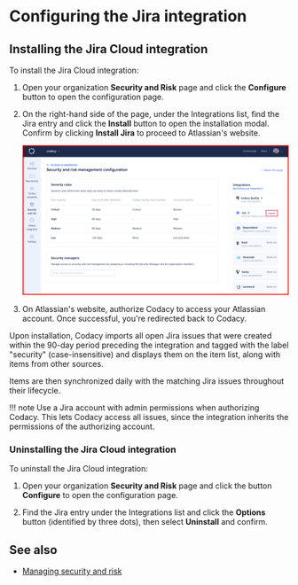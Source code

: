 # Configuring the Jira integration<!-- TODO TAROT-2285 tentative title -->

<!--
    TODO TAROT-2285 introduction and concepts:

    - Intro: The Jira integration lets you import Jira issues as Codacy items to the Security and Risk management dashboard.
    - Benefits: The Jira integration lets you manage all your Jira security issues in one place, and track their status and resolution.
    - What are the concepts of the Jira integration? TODO
    - Prerequisites: To use the Jira integration, you need a Jira account with admin permissions.
    - Limitations: The Jira integration is only available for Jira Cloud.
-->

## Installing the Jira Cloud integration

<!-- TODO TAROT-2285 update instructions to match the new section structure -->

To install the Jira Cloud integration:

1.  Open your organization **Security and Risk** page and click the **Configure** button to open the configuration page.

1.  On the right-hand side of the page, under the Integrations list, find the Jira entry and click the **Install** button to open the installation modal. Confirm by clicking **Install Jira** to proceed to Atlassian's website.

    ![Security and risk management Jira Cloud integration](images/integration-jira-install.png)

1.  On Atlassian's website, authorize Codacy to access your Atlassian account. Once successful, you're redirected back to Codacy.

Upon installation, Codacy imports all open Jira issues that were created within the 90-day period preceding the integration and tagged with the label "security" (case-insensitive) and displays them on the item list, along with items from other sources.

Items are then synchronized daily with the matching Jira issues throughout their lifecycle.

!!! note
    Use a Jira account with admin permissions when authorizing Codacy. This lets Codacy access all issues, since the integration inherits the permissions of the authorizing account.

### Uninstalling the Jira Cloud integration

<!-- TODO TAROT-2285 update instructions to match the new section structure -->

To uninstall the Jira Cloud integration:

1.  Open your organization **Security and Risk** page and click the button **Configure** to open the configuration page.

1.  Find the Jira entry under the Integrations list and click the **Options** button (identified by three dots), then select **Uninstall** and confirm.

## See also

-   [Managing security and risk](./managing-security-and-risk.md)
